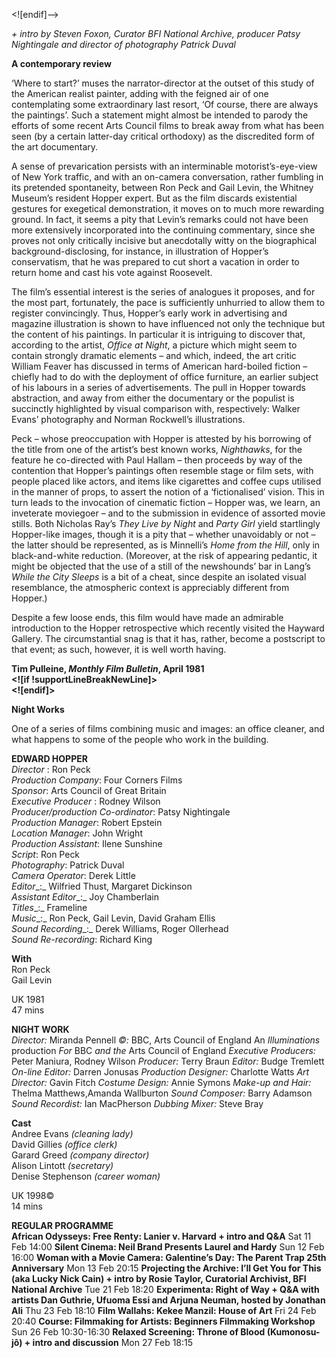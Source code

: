 
<![endif]-->

_+ intro by Steven Foxon, Curator BFI National Archive, producer Patsy Nightingale and director of photography Patrick Duval_

**A contemporary review**

‘Where to start?’ muses the narrator-director at the outset of this study of the American realist painter, adding with the feigned air of one contemplating some extraordinary last resort, ‘Of course, there are always the paintings’. Such a statement might almost be intended to parody the efforts of some recent Arts Council films to break away from what has been seen (by a certain latter-day critical orthodoxy) as the discredited form of the art documentary.

A sense of prevarication persists with an interminable motorist’s-eye-view of New York traffic, and with an on-camera conversation, rather fumbling in its pretended spontaneity, between Ron Peck and Gail Levin, the Whitney Museum’s resident Hopper expert. But as the film discards existential gestures for exegetical demonstration, it moves on to much more rewarding ground. In fact, it seems a pity that Levin’s remarks could not have been more extensively incorporated into the continuing commentary, since she proves not only critically incisive but anecdotally witty on the biographical background-disclosing, for instance, in illustration of Hopper’s conservatism, that he was prepared to cut short a vacation in order to return home and cast his vote against Roosevelt.

The film’s essential interest is the series of analogues it proposes, and for the most part, fortunately, the pace is sufficiently unhurried to allow them to register convincingly. Thus, Hopper’s early work in advertising and magazine illustration is shown to have influenced not only the technique but the content of his paintings. In particular it is intriguing to discover that, according to the artist, _Office at Night_, a picture which might seem to contain strongly dramatic elements – and which, indeed, the art critic William Feaver has discussed in terms of American hard-boiled fiction – chiefly had to do with the deployment of office furniture, an earlier subject of his labours in a series of advertisements. The pull in Hopper towards abstraction, and away from either the documentary or the populist is succinctly highlighted by visual comparison with, respectively: Walker Evans’ photography and Norman Rockwell’s illustrations.

Peck – whose preoccupation with Hopper is attested by his borrowing of the title from one of the artist’s best known works, _Nighthawks_, for the feature he co-directed with Paul Hallam – then proceeds by way of the contention that Hopper’s paintings often resemble stage or film sets, with people placed like actors, and items like cigarettes and coffee cups utilised in the manner of props, to assert the notion of a ‘fictionalised’ vision. This in turn leads to the invocation of cinematic fiction – Hopper was, we learn, an inveterate moviegoer – and to the submission in evidence of assorted movie stills. Both Nicholas Ray’s _They Live by Night_ and _Party Girl_ yield startlingly Hopper-like images, though it is a pity that – whether unavoidably or not – the latter should be represented, as is Minnelli’s _Home from the Hill_, only in black-and-white reduction. (Moreover, at the risk of appearing pedantic, it might be objected that the use of a still of the newshounds’ bar in Lang’s _While the City Sleeps_ is a bit of a cheat, since despite an isolated visual resemblance, the atmospheric context is appreciably different from Hopper.)

Despite a few loose ends, this film would have made an admirable introduction to the Hopper retrospective which recently visited the Hayward Gallery. The circumstantial snag is that it has, rather, become a postscript to that event; as such, however, it is well worth having.

**Tim Pulleine, _Monthly Film Bulletin_, April 1981  
<![if !supportLineBreakNewLine]>  
<![endif]>**

**Night Works**

One of a series of films combining music and images: an office cleaner, and what happens to some of the people who work in the building.

**EDWARD HOPPER**  
_Director_ : Ron Peck  
_Production Company_: Four Corners Films  
_Sponsor_:  Arts Council of Great Britain  
_Executive Producer_ : Rodney Wilson  
_Producer/production Co-ordinator_: Patsy Nightingale  
_Production Manager_:  Robert Epstein  
_Location Manager_: John Wright  
_Production Assistant_:  Ilene Sunshine  
_Script_: Ron Peck  
_Photography_: Patrick Duval  
_Camera Operator_: Derek Little  
_Editor__:_ Wilfried Thust, Margaret Dickinson  
_Assistant Editor__:_ Joy Chamberlain  
_Titles__:_ Frameline  
_Music__:_ Ron Peck, Gail Levin, David Graham Ellis  
_Sound Recording__:_ Derek Williams, Roger Ollerhead  
_Sound Re-recording_: Richard King  

**With**  
Ron Peck  
Gail Levin  

UK 1981  
47 mins  

**NIGHT WORK**  
_Director:_ Miranda Pennell
_©:_ BBC, Arts Council of England
An _Illuminations_ production
_For_ BBC _and the_ Arts Council of England
_Executive Producers:_ Peter Maniura, Rodney Wilson
_Producer:_ Terry Braun
_Editor:_ Budge Tremlett
_On-line Editor:_ Darren Jonusas
_Production Designer:_ Charlotte Watts
_Art Director:_ Gavin Fitch
_Costume Design:_ Annie Symons
_Make-up and Hair:_ Thelma Matthews,Amanda Wallburton
_Sound Composer:_ Barry Adamson
_Sound Recordist:_ Ian MacPherson
_Dubbing Mixer:_ Steve Bray

**Cast**  
Andree Evans _(cleaning lady)_  
David Gillies _(office clerk)_  
Garard Greed _(company director)_  
Alison Lintott _(secretary)_  
Denise Stephenson _(career woman)_  

UK 1998©  
14 mins  

**REGULAR PROGRAMME**  
**African Odysseys: Free Renty: Lanier v. Harvard + intro and Q&A**
Sat 11 Feb 14:00
**Silent Cinema: Neil Brand Presents Laurel and Hardy**
Sun 12 Feb 16:00
**Woman with a Movie Camera: Galentine’s Day: The Parent Trap 25th Anniversary**
Mon 13 Feb 20:15
**Projecting the Archive: I’ll Get You for This (aka Lucky Nick Cain) + intro by Rosie Taylor, Curatorial Archivist, BFI National Archive**
Tue 21 Feb 18:20
**Experimenta: Right of Way + Q&A with artists Dan Guthrie, Ufuoma Essi and Arjuna Neuman, hosted by Jonathan Ali**
Thu 23 Feb 18:10
**Film Wallahs: Kekee Manzil: House of Art**
Fri 24 Feb 20:40
**Course: Filmmaking for Artists: Beginners Filmmaking Workshop**
Sun 26 Feb 10:30-16:30
**Relaxed Screening: Throne of Blood (Kumonosu-jô) + intro and discussion**
Mon 27 Feb 18:15
<!--stackedit_data:
eyJoaXN0b3J5IjpbLTYwMjYzMTg5NiwtMTEwMTc4MzIxMF19
-->